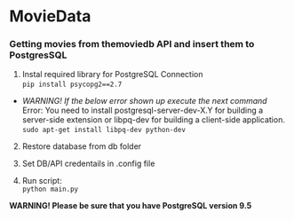 # MovieData
### Getting movies from themoviedb API and insert them to PostgresSQL

1. Instal required library for PostgreSQL Connection  
 ` pip install psycopg2==2.7 `
 * _WARNING! If the below error shown up execute the next command_  
 Error: You need to install postgresql-server-dev-X.Y for building a server-side extension or libpq-dev for building a client-side application.  
 ` sudo apt-get install libpq-dev python-dev `

2. Restore database from db folder

3. Set DB/API credentails in .config file

4. Run script:  
 ` python main.py `

**WARNING! Please be sure that you have PostgreSQL version 9.5**
